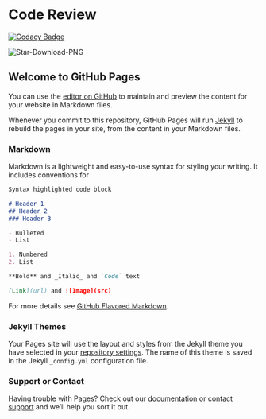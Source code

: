 

# Code Review

[![Codacy Badge](https://api.codacy.com/project/badge/Grade/4e01e12c8b774d22b8d1630dd34d855d)](https://www.codacy.com/manual/Java-Squad/Star-Programs?utm_source=github.com&amp;utm_medium=referral&amp;utm_content=Java-Star-Programs/Star-Programs&amp;utm_campaign=Badge_Grade)

![Star-Download-PNG](https://user-images.githubusercontent.com/34743233/66343522-6e20ec00-e969-11e9-9c29-3e957e837ed1.png)




## Welcome to GitHub Pages

You can use the [editor on GitHub](https://github.com/Java-Star-Programs/Star-Programs/edit/master/README.md) to maintain and preview the content for your website in Markdown files.

Whenever you commit to this repository, GitHub Pages will run [Jekyll](https://jekyllrb.com/) to rebuild the pages in your site, from the content in your Markdown files.

### Markdown

Markdown is a lightweight and easy-to-use syntax for styling your writing. It includes conventions for

```markdown
Syntax highlighted code block

# Header 1
## Header 2
### Header 3

- Bulleted
- List

1. Numbered
2. List

**Bold** and _Italic_ and `Code` text

[Link](url) and ![Image](src)
```

For more details see [GitHub Flavored Markdown](https://guides.github.com/features/mastering-markdown/).

### Jekyll Themes

Your Pages site will use the layout and styles from the Jekyll theme you have selected in your [repository settings](https://github.com/Java-Star-Programs/Star-Programs/settings). The name of this theme is saved in the Jekyll `_config.yml` configuration file.

### Support or Contact

Having trouble with Pages? Check out our [documentation](https://help.github.com/categories/github-pages-basics/) or [contact support](https://github.com/contact) and we’ll help you sort it out.
